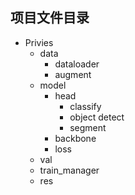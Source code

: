 ## 项目文件目录

- Privies
    - data
        - dataloader
        - augment
    - model
        - head
            - classify
            - object detect
            - segment
        - backbone
        - loss
    - val
    - train_manager
    - res